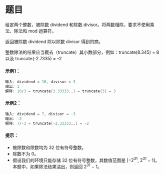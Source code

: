 # 题目
给定两个整数，被除数 dividend 和除数 divisor。将两数相除，要求不使用乘法、除法和 mod 运算符。

返回被除数 dividend 除以除数 divisor 得到的商。

整数除法的结果应当截去（truncate）其小数部分，例如：truncate(8.345) = 8 以及 truncate(-2.7335) = -2

#### 示例1：

```c++
输入: dividend = 10, divisor = 3
输出: 3
解释: 10/3 = truncate(3.33333..) = truncate(3) = 3
```

#### 示例2：

```c++
输入: dividend = 7, divisor = -3
输出: -2
解释: 7/-3 = truncate(-2.33333..) = -2
```


#### 提示：

* 被除数和除数均为 32 位有符号整数。
* 除数不为 0。
* 假设我们的环境只能存储 32 位有符号整数，其数值范围是 [$−2^{31}$,  $2^{31}$ − 1]。本题中，如果除法结果溢出，则返回 $2^{31}$ − 1。